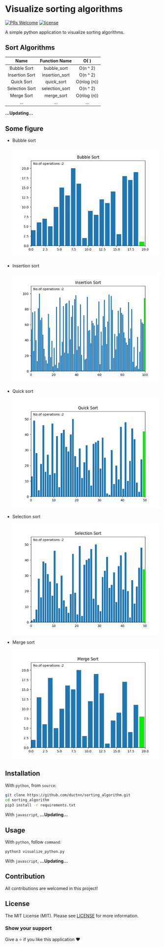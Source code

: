 # Visualize sorting algorithms

[![PRs Welcome](https://img.shields.io/badge/PRs-welcome-brightgreen.svg?style=flat-square)](https://github.com/ductnn/sorting_algorithm/pulls) [![license](https://img.shields.io/badge/license-MIT-blue.svg)](LICENSE)

A simple python application to visualize sorting algorithms.

## Sort Algorithms


| Name | Function Name | O( ) |
| :-: | :-: | :-: |
| Bubble Sort | bubble_sort | O(n ^ 2) |
| Insertion Sort | insertion_sort | O(n ^ 2) |
| Quick Sort | quick_sort | O(nlog (n)) |
| Selection Sort | selection_sort | O(n ^ 2) |
| Merge Sort | merge_sort | O(nlog (n)) |
| ... | ... | ... |

**...Updating...**

## Some figure

- Bubble sort

  <p align="center">
    <img src="image/bubble.gif" width="500">
  </p>

- Insertion sort

  <p align="center">
    <img src="image/insertion.gif" width="500">
  </p>

- Quick sort

  <p align="center">
    <img src="image/quick.gif" width="500">
  </p>

- Selection sort

  <p align="center">
    <img src="image/selection.gif" width="500">
  </p>

- Merge sort

  <p align="center">
    <img src="image/merge.gif" width="500">
  </p>

## Installation

With `python`, from `source`:

```bash
git clone https://github.com/ductnn/sorting_algorithm.git
cd sorting_algorithm
pip3 install -r requirements.txt
```

With `javascript`, **...Updating...**

## Usage

With `python`, follow `command`:

```bash
python3 visualize_python.py
```

With `javascript`, **...Updating...**

## Contribution
All contributions are welcomed in this project!

## License
The MIT License (MIT). Please see [LICENSE](LICENSE) for more information.

### Show your support
Give a ⭐ if you like this application ❤️
